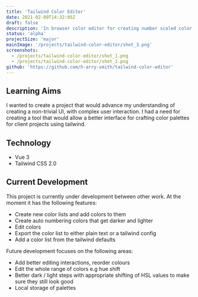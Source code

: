 ```yaml
---
title: 'Tailwind Color Editor'
date: 2021-02-09T14:32:05Z
draft: false
description: 'In browser color editor for creating number scaled color palettes in the style of the tailwind color palettes.'
status: 'alpha'
projectSize: 'major'
mainImage: '/projects/tailwind-color-editor/shot_3.png'
screenshots:
  - /projects/tailwind-color-editor/shot_1.png
  - /projects/tailwind-color-editor/shot_2.png
github: 'https://github.com/h-arry-smith/tailwind-color-editor'
---
```


## Learning Aims

I wanted to create a project that would advance my understanding of creating a non-trivial UI, with complex user interaction. I had a need for creating a tool that would allow a better interface for crafting color palettes for client projects using tailwind.

## Technology

- Vue 3
- Tailwind CSS 2.0

## Current Development

This project is currently under development between other work. At the moment it has the following features:

- Create new color lists and add colors to them
- Create auto numbering colors that get darker and lighter
- Edit colors
- Export the color list to either plain text or a tailwind config
- Add a color list from the tailwind defaults

Future development focuses on the following areas:

- Add better editing interactions, reorder colours
- Edit the whole range of colors e.g hue shift
- Better dark / light steps with appropriate shifting of HSL values to make sure they still look good
- Local storage of palettes
